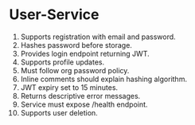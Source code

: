 # User-Service

1. Supports registration with email and password.
2. Hashes password before storage.
3. Provides login endpoint returning JWT.
4. Supports profile updates.
5. Must follow org password policy.
6. Inline comments should explain hashing algorithm.
7. JWT expiry set to 15 minutes.
8. Returns descriptive error messages.
9. Service must expose /health endpoint.
10. Supports user deletion.